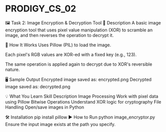 # PRODIGY_CS_02
🖼️ Task 2: Image Encryption & Decryption Tool
🔧 Description
A basic image encryption tool that uses pixel value manipulation (XOR) to scramble an image, and then reverses the operation to decrypt it.

📜 How It Works
Uses Pillow (PIL) to load the image.

Each pixel's RGB values are XOR-ed with a fixed key (e.g., 123).

The same operation is applied again to decrypt due to XOR's reversible nature.

🖥️ Sample Output
Encrypted image saved as: encrypted.png
Decrypted image saved as: decrypted.png

💡 What You Learn
Skill	Description
Image Processing	Work with pixel data using Pillow
Bitwise Operations	Understand XOR logic for cryptography
File Handling	Open/save images in Python

🛠️ Installation
pip install pillow
▶️ How to Run
python image_encryptor.py
Ensure the input image exists at the path you specify.

